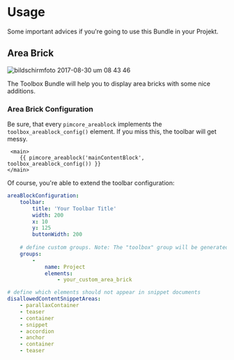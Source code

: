 # Usage

Some important advices if you're going to use this Bundle in your Projekt.

## Area Brick

![bildschirmfoto 2017-08-30 um 08 43 46](https://user-images.githubusercontent.com/700119/29858787-6198a2c4-8d5f-11e7-8376-8c3acd9d267f.png)

The Toolbox Bundle will help you to display area bricks with some nice additions.

### Area Brick Configuration

Be sure, that every `pimcore_areablock` implements the `toolbox_areablock_config()` element. 
If you miss this, the toolbar will get messy.

```twig
 <main>
    {{ pimcore_areablock('mainContentBlock', toolbox_areablock_config()) }}
</main>
```

Of course, you're able to extend the toolbar configuration:

```yaml
areaBlockConfiguration:
    toolbar:
        title: 'Your Toolbar Title'
        width: 200
        x: 10
        y: 125
        buttonWidth: 200
        
    # define custom groups. Note: The "toolbox" group will be generated automatically.
    groups:
        -
            name: Project
            elements:
                - your_custom_area_brick

# define which elements should not appear in snippet documents
disallowedContentSnippetAreas:
    - parallaxContainer
    - teaser
    - container
    - snippet
    - accordion
    - anchor
    - container
    - teaser        
```